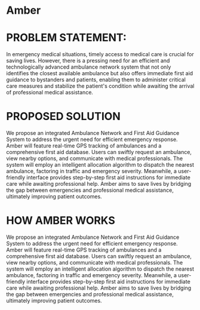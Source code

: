 # Amber

# PROBLEM STATEMENT:
In emergency medical situations, timely access to medical care is crucial for saving lives. However, there is a pressing need for an efficient and technologically advanced ambulance network system that not only identifies the closest available ambulance but also offers immediate first aid guidance to bystanders and patients, enabling them to administer critical care measures and stabilize the patient's condition while awaiting the arrival of professional medical assistance.

# PROPOSED SOLUTION
We propose an integrated Ambulance Network and First Aid Guidance System to address the urgent need for efficient emergency response. Amber will feature real-time GPS tracking of ambulances and a comprehensive first aid database. Users can swiftly request an ambulance, view nearby options, and communicate with medical professionals. The system will employ an intelligent allocation algorithm to dispatch the nearest ambulance, factoring in traffic and emergency severity. Meanwhile, a user-friendly interface provides step-by-step first aid instructions for immediate care while awaiting professional help. Amber aims to save lives by bridging the gap between emergencies and professional medical assistance, ultimately improving patient outcomes.

# HOW AMBER WORKS
We propose an integrated Ambulance Network and First Aid Guidance System to address the urgent need for efficient emergency response. Amber will feature real-time GPS tracking of ambulances and a comprehensive first aid database. Users can swiftly request an ambulance, view nearby options, and communicate with medical professionals. The system will employ an intelligent allocation algorithm to dispatch the nearest ambulance, factoring in traffic and emergency severity. Meanwhile, a user-friendly interface provides step-by-step first aid instructions for immediate care while awaiting professional help. Amber aims to save lives by bridging the gap between emergencies and professional medical assistance, ultimately improving patient outcomes.

